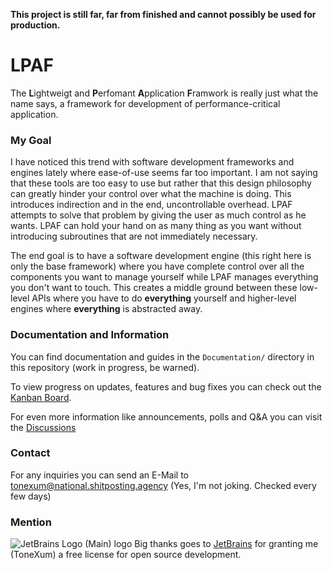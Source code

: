 **This project is still far, far from finished and cannot possibly be used for production.**

# LPAF
The **L**ightweigt and **P**erfomant **A**pplication **F**ramwork is really just what the name says, a framework for development of performance-critical application.

### My Goal
I have noticed this trend with software development frameworks and engines lately where ease-of-use seems far too important. I am not saying that these tools are too easy to use but rather that this design philosophy can greatly hinder your control over what the machine is doing. This introduces indirection and in the end, uncontrollable overhead. LPAF attempts to solve that problem by giving the user as much control as he wants. LPAF can hold your hand on as many thing as you want without introducing subroutines that are not immediately necessary. 

The end goal is to have a software development engine (this right here is only the base framework) where you have complete control over all the components you want to manage yourself while LPAF manages everything you don't want to touch. This creates a middle ground between these low-level APIs where you have to do **everything** yourself and higher-level engines where **everything** is abstracted away.

### Documentation and Information
You can find documentation and guides in the `Documentation/` directory in this repository (work in progress, be warned).

To view progress on updates, features and bug fixes you can check out the [Kanban Board](https://github.com/users/ToneXum/projects/1).

For even more information like announcements, polls and Q&A you can visit the [Discussions](https://github.com/ToneXum/LPAF/discussions)

### Contact
For any inquiries you can send an E-Mail to tonexum@national.shitposting.agency (Yes, I'm not joking. Checked every few days)


### Mention
![JetBrains Logo (Main) logo](https://resources.jetbrains.com/storage/products/company/brand/logos/jb_beam.png)
Big thanks goes to [JetBrains](https://jb.gg/) for granting me (ToneXum) a free license for open source development.
